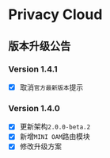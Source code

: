 # Privacy Cloud

## 版本升级公告

### Version 1.4.1
- [x] 取消`官方最新版本`提示

### Version 1.4.0
- [x] 更新架构`2.0.0-beta.2`
- [x] 新增`MINI OAM`路由模块
- [x] 修改升级方案
